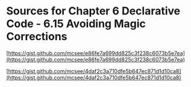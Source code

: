 # Sources for Chapter 6 Declarative Code - 6.15 Avoiding Magic Corrections


[https://gist.github.com/mcsee/e86fe7a699dd825c3f238c6073b5e7ea](https://gist.github.com/mcsee/e86fe7a699dd825c3f238c6073b5e7ea)

[https://gist.github.com/mcsee/4daf2c3a710dfe5b647ec871d1d10ca8](https://gist.github.com/mcsee/4daf2c3a710dfe5b647ec871d1d10ca8)